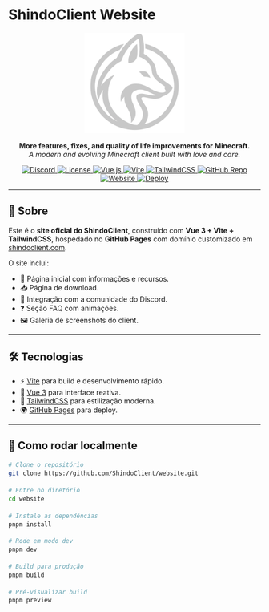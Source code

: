 # ShindoClient Website

<p align="center">
  <img src="/src/assets/logo.png" alt="ShindoClient Logo" width="200" />
</p>

<p align="center">
  <strong>More features, fixes, and quality of life improvements for Minecraft.</strong><br/>
  <em>A modern and evolving Minecraft client built with love and care.</em>
</p>

<p align="center">
  <a href="https://shindoclient.com/discord">
    <img src="https://img.shields.io/badge/Join%20our%20Discord-5865F2?style=for-the-badge&logo=discord&logoColor=white" alt="Discord"/>
  </a>
  <a href="https://github.com/ShindoClient/website/blob/master/LICENSE">
    <img src="https://img.shields.io/github/license/ShindoClient/website?style=for-the-badge" alt="License"/>
  </a>
  <a href="https://vuejs.org/">
    <img src="https://img.shields.io/badge/Vue-3.x-42b883?logo=vue.js&logoColor=white&style=for-the-badge" alt="Vue.js"/>
  </a>
  <a href="https://vitejs.dev/">
    <img src="https://img.shields.io/badge/Vite-4.x-646CFF?logo=vite&logoColor=white&style=for-the-badge" alt="Vite"/>
  </a>
  <a href="https://tailwindcss.com/">
    <img src="https://img.shields.io/badge/TailwindCSS-3.x-38B2AC?logo=tailwind-css&logoColor=white&style=for-the-badge" alt="TailwindCSS"/>
  </a>
  <a href="https://github.com/ShindoClient/website">
    <img src="https://img.shields.io/badge/GitHub-ShindoClient%2Fwebsite-181717?logo=github&style=for-the-badge" alt="GitHub Repo"/>
  </a>
  <a href="https://shindoclient.com">
    <img src="https://img.shields.io/badge/Website-shindoclient.com-ff4088?logo=google-chrome&logoColor=white&style=for-the-badge" alt="Website"/>
  </a>
  <a href="https://github.com/ShindoClient/website/actions/workflows/deploy.yml">
    <img src="https://img.shields.io/github/actions/workflow/status/ShindoClient/website/deploy.yml?style=for-the-badge" alt="Deploy"/>
  </a>
</p>

---

## 📖 Sobre
Este é o **site oficial do ShindoClient**, construído com **Vue 3 + Vite + TailwindCSS**, hospedado no **GitHub Pages** com domínio customizado em [shindoclient.com](https://shindoclient.com).

O site inclui:
- 📰 Página inicial com informações e recursos.
- 📥 Página de download.
- 💬 Integração com a comunidade do Discord.
- ❓ Seção FAQ com animações.
- 🖼️ Galeria de screenshots do client.

---

## 🛠️ Tecnologias
- ⚡ [Vite](https://vitejs.dev/) para build e desenvolvimento rápido.
- 🎨 [Vue 3](https://vuejs.org/) para interface reativa.
- 💎 [TailwindCSS](https://tailwindcss.com/) para estilização moderna.
- 🌍 [GitHub Pages](https://pages.github.com/) para deploy.

---

## 🚀 Como rodar localmente

```bash
# Clone o repositório
git clone https://github.com/ShindoClient/website.git

# Entre no diretório
cd website

# Instale as dependências
pnpm install

# Rode em modo dev
pnpm dev

# Build para produção
pnpm build

# Pré-visualizar build
pnpm preview
